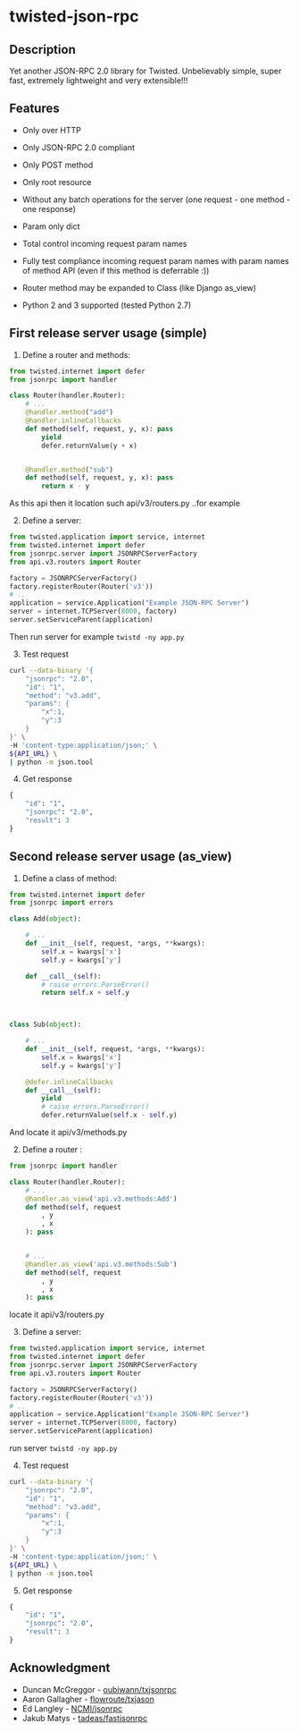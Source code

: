 twisted-json-rpc
========================

Description
-----------

Yet another JSON-RPC 2.0 library for Twisted. Unbelievably simple, super fast, extremely lightweight and very extensible!!!


Features
--------

* Only over HTTP

* Only JSON-RPC 2.0 compliant

* Only POST method

* Only root resource

* Without any batch operations for the server (one request - one method  - one response)

* Param only dict

* Total control incoming request param names 

* Fully test compliance incoming request param names with param names of method API (even if this method is deferrable :))

* Router method may be expanded to Class (like Django as_view)

* Python 2 and 3 supported (tested Python 2.7)


First release server usage (simple)
------------


1. Define a router and methods:

```python
from twisted.internet import defer
from jsonrpc import handler

class Router(handler.Router):
    # ...
    @handler.method("add")
    @handler.inlineCallbacks
    def method(self, request, y, x): pass
        yield
        defer.returnValue(y + x)


    @handler.method("sub")
    def method(self, request, y, x): pass
        return x - y

```

As this api then it location such api/v3/routers.py ..for example



2. Define a server:


```python
from twisted.application import service, internet
from twisted.internet import defer
from jsonrpc.server import JSONRPCServerFactory
from api.v3.routers import Router

factory = JSONRPCServerFactory()
factory.registerRouter(Router('v3'))
# ..
application = service.Application("Example JSON-RPC Server")
server = internet.TCPServer(8000, factory)
server.setServiceParent(application)

```

Then run server for example ```twistd -ny app.py```


3. Test request

```bash
curl --data-binary '{
    "jsonrpc": "2.0", 
    "id": "1", 
    "method": "v3.add",
    "params": {
        "x":1,
        "y":3
    }
}' \
-H 'content-type:application/json;' \
${API_URL} \
| python -m json.tool
```

4. Get response

```python
{
    "id": "1",
    "jsonrpc": "2.0",
    "result": 3
}
```

Second release server usage (as_view)
------------


1. Define a class of method:

```python
from twisted.internet import defer
from jsonrpc import errors

class Add(object):

    # ...
    def __init__(self, request, *args, **kwargs):
        self.x = kwargs['x']
        self.y = kwargs['y']

    def __call__(self):
        # raise errors.ParseError()
        return self.x + self.y



class Sub(object):

    # ...
    def __init__(self, request, *args, **kwargs):
        self.x = kwargs['x']
        self.y = kwargs['y']

    @defer.inlineCallbacks
    def __call__(self):
        yield
        # raise errors.ParseError()
        defer.returnValue(self.x - self.y)
```

And locate it  api/v3/methods.py 



2. Define a router :

```python
from jsonrpc import handler

class Router(handler.Router):
    # ...
    @handler.as_view('api.v3.methods:Add')
    def method(self, request
        , y
        , x
    ): pass


    # ...
    @handler.as_view('api.v3.methods:Sub')
    def method(self, request
        , y
        , x
    ): pass

```

locate it api/v3/routers.py 

3. Define a server:


```python
from twisted.application import service, internet
from twisted.internet import defer
from jsonrpc.server import JSONRPCServerFactory
from api.v3.routers import Router

factory = JSONRPCServerFactory()
factory.registerRouter(Router('v3'))
# ..
application = service.Application("Example JSON-RPC Server")
server = internet.TCPServer(8000, factory)
server.setServiceParent(application)

```

run server ```twistd -ny app.py```


4. Test request

```bash
curl --data-binary '{
    "jsonrpc": "2.0", 
    "id": "1", 
    "method": "v3.add",
    "params": {
        "x":1,
        "y":3
    }
}' \
-H 'content-type:application/json;' \
${API_URL} \
| python -m json.tool
```

5. Get response

```python
{
    "id": "1",
    "jsonrpc": "2.0",
    "result": 3
}
```


Acknowledgment
-------
* Duncan McGreggor - [oubiwann/txjsonrpc](https://github.com/oubiwann/txjsonrpc)
* Aaron Gallagher - [flowroute/txjason](https://github.com/flowroute/txjason) 
* Ed Langley - [NCMI/jsonrpc](https://github.com/NCMI/jsonrpc) 
* Jakub Matys - [tadeas/fastjsonrpc](https://github.com/tadeas/fastjsonrpc) 
